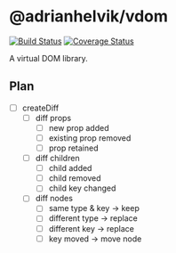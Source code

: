 # @adrianhelvik/vdom

[![Build Status](https://travis-ci.org/adrianhelvik/vdom.svg?branch=master)](https://travis-ci.org/adrianhelvik/vdom)
[![Coverage Status](https://coveralls.io/repos/github/adrianhelvik/vdom/badge.svg?branch=master)](https://coveralls.io/github/adrianhelvik/vdom?branch=master)


A virtual DOM library.


## Plan
- [ ] createDiff
  - [ ] diff props
    - [ ] new prop added
    - [ ] existing prop removed
    - [ ] prop retained
  - [ ] diff children
    - [ ] child added
    - [ ] child removed
    - [ ] child key changed
  - [ ] diff nodes
    - [ ] same type & key -> keep
    - [ ] different type -> replace
    - [ ] different key -> replace
    - [ ] key moved -> move node
